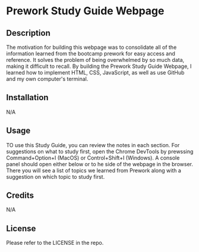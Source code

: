 # Prework Study Guide Webpage

## Description

The motivation for building this webpage was to consolidate all of the information learned from the bootcamp prework for easy access and reference. It solves the problem of being overwhelmed by so much data, making it difficult to recall. By building the Prework Study Guide Webpage, I learned how to implement HTML, CSS, JavaScript, as well as use GitHub and my own computer's terminal.


## Installation

N/A

## Usage

TO use this Study Guide, you can review the notes in each section. For suggestions on what to study first, open the Chrome DevTools by prewssing Command+Option+I (MacOS) or Control+Shift+I (Windows). A console panel should open either below or to he side of the webpage in the browser. There you will see a list of topics we learned from Prework along with a suggestion on which topic to study first.

## Credits

N/A

## License

Please refer to the LICENSE in the repo.
